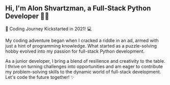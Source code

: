 ## Hi, I'm Alon Shvartzman, a Full-Stack Python Developer 🐍🌐

🚀 Coding Journey Kickstarted in 2021! 💻

My coding adventure began when I cracked a riddle in an ad, armed with just a hint of programming knowledge. What started as a puzzle-solving hobby evolved into my passion for full-stack Python development.

As a junior developer, I bring a blend of resilience and creativity to the table. I thrive on turning challenges into opportunities and am eager to contribute my problem-solving skills to the dynamic world of full-stack development. Let's code the future together! ✨
